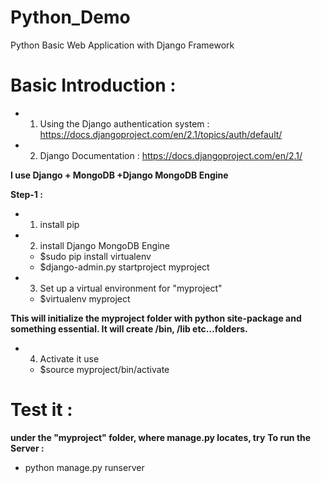 # Python_Demo
Python Basic Web Application with Django Framework

# Basic Introduction : 

- 1. Using the Django authentication system : 
https://docs.djangoproject.com/en/2.1/topics/auth/default/

- 2. Django Documentation : 
https://docs.djangoproject.com/en/2.1/



**I use Django + MongoDB +Django MongoDB Engine**

**Step-1 :**
- 1. install pip
- 2. install Django MongoDB Engine
    - $sudo pip install virtualenv
    - $django-admin.py startproject myproject
- 3. Set up a virtual environment for "myproject"
    - $virtualenv myproject

**This will initialize the myproject folder with python site-package and something essential. It will create /bin, /lib etc...folders.**
- 4. Activate it use
    - $source myproject/bin/activate

# Test it : 
**under the "myproject" folder, where manage.py locates, try**
**To run the Server :** 
- python manage.py runserver


